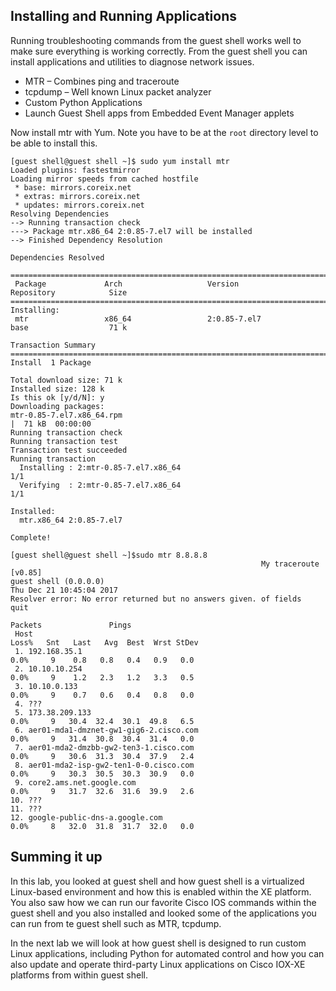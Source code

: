 ## Installing and Running Applications

Running troubleshooting commands from the guest shell works well to make sure everything is working correctly. From the guest shell you can install applications and utilities to diagnose network issues.

- MTR – Combines ping and traceroute 
- tcpdump – Well known Linux packet analyzer
- Custom Python Applications
- Launch Guest Shell apps from Embedded Event Manager applets

Now install mtr with Yum. Note you have to be at the `root` directory level to be able to install this.

```
[guest shell@guest shell ~]$ sudo yum install mtr
Loaded plugins: fastestmirror
Loading mirror speeds from cached hostfile
 * base: mirrors.coreix.net
 * extras: mirrors.coreix.net
 * updates: mirrors.coreix.net
Resolving Dependencies
--> Running transaction check
---> Package mtr.x86_64 2:0.85-7.el7 will be installed
--> Finished Dependency Resolution

Dependencies Resolved

======================================================================================================
 Package             Arch                   Version                        Repository            Size
======================================================================================================
Installing:
 mtr                 x86_64                 2:0.85-7.el7                   base                  71 k

Transaction Summary
======================================================================================================
Install  1 Package

Total download size: 71 k
Installed size: 128 k
Is this ok [y/d/N]: y
Downloading packages:
mtr-0.85-7.el7.x86_64.rpm                                                      |  71 kB  00:00:00
Running transaction check
Running transaction test
Transaction test succeeded
Running transaction
  Installing : 2:mtr-0.85-7.el7.x86_64                                                            1/1
  Verifying  : 2:mtr-0.85-7.el7.x86_64                                                            1/1

Installed:
  mtr.x86_64 2:0.85-7.el7

Complete!
```
```
[guest shell@guest shell ~]$sudo mtr 8.8.8.8
                                                       	My traceroute  [v0.85]
guest shell (0.0.0.0)                                                                                          Thu Dec 21 10:45:04 2017
Resolver error: No error returned but no answers given. of fields   quit
                                                                                              Packets               Pings
 Host                                                                                       Loss%   Snt   Last   Avg  Best  Wrst StDev
 1. 192.168.35.1                                                                             0.0%     9    0.8   0.8   0.4   0.9   0.0
 2. 10.10.10.254                                                                             0.0%     9    1.2   2.3   1.2   3.3   0.5
 3. 10.10.0.133                                                                              0.0%     9    0.7   0.6   0.4   0.8   0.0
 4. ???
 5. 173.38.209.133                                                                           0.0%     9   30.4  32.4  30.1  49.8   6.5
 6. aer01-mda1-dmznet-gw1-gig6-2.cisco.com                                                   0.0%     9   31.4  30.8  30.4  31.4   0.0
 7. aer01-mda2-dmzbb-gw2-ten3-1.cisco.com                                                    0.0%     9   30.6  31.3  30.4  37.9   2.4
 8. aer01-mda2-isp-gw2-ten1-0-0.cisco.com                                                    0.0%     9   30.3  30.5  30.3  30.9   0.0
 9. core2.ams.net.google.com                                                                 0.0%     9   31.7  32.6  31.6  39.9   2.6
10. ???
11. ???
12. google-public-dns-a.google.com                                                           0.0%     8   32.0  31.8  31.7  32.0   0.0
 ```
 
## Summing it up

In this lab, you looked at guest shell and how guest shell is a virtualized Linux-based environment and how this is enabled within the XE platform. You also saw how we can run our favorite Cisco IOS commands within the guest shell and you also installed and looked some of the applications you can run from te guest shell such as MTR, tcpdump.

In the next lab we will look at how guest shell is designed to run custom Linux applications, including Python for automated control and how you can also update and operate third-party Linux applications on Cisco IOX-XE platforms from within guest shell.